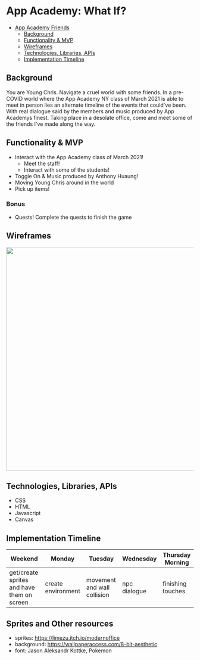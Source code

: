 # App Academy: What If?

- [App Academy Friends](#app-academy-friends)
  - [Background](#background)
  - [Functionality & MVP](#functionality--mvp)
  - [Wireframes](#wireframes)
  - [Technologies, Libraries, APIs](#technologies-libraries-apis)
  - [Implementation Timeline](#implementation-timeline)

## Background

You are Young Chris. Navigate a cruel world with some friends. In a pre-COVID world where the App Academy NY class of March 2021 is able to meet in person lies an alternate timeline of the events that could've been. With real dialogue said by the members and music produced by App Academys finest. Taking place in a desolate office, come and meet some of the friends I've made along the way.

## Functionality & MVP

- Interact with the App Academy class of March 2021!
  - Meet the staff!
  - Interact with some of the students!
- Toggle On & Music produced by Anthony Huaung!
- Moving Young Chris around in the world
- Pick up items!

### Bonus

- Quests! Complete the quests to finish the game
  
## Wireframes

<img src="https://github.com/rzleu/redesigned-octo-barnacle/blob/assests/wireframe.png?raw=true" width="600">

## Technologies, Libraries, APIs

- CSS
- HTML
- Javascript
- Canvas

## Implementation Timeline

|Weekend | Monday | Tuesday | Wednesday | Thursday Morning |
|---|---|---|---|---|
|get/create sprites and have them on screen | create environment | movement and wall collision | npc dialogue | finishing touches|


## Sprites and Other resources

- sprites: https://limezu.itch.io/modernoffice
- background: https://wallpaperaccess.com/8-bit-aesthetic
- font: Jason Aleksandr Kottke, Pokemon

